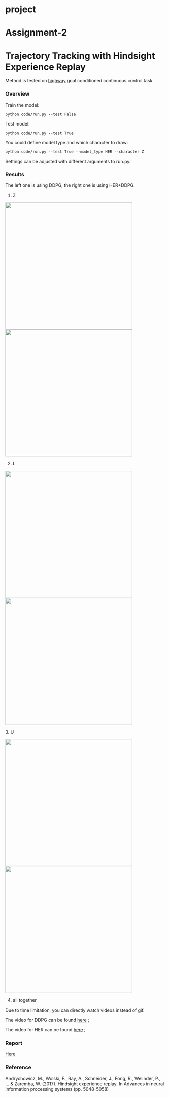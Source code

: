# project

# Assignment-2

# Trajectory Tracking with Hindsight Experience Replay

Method is tested on [highway](https://highway-env.readthedocs.io/) goal conditioned continuous control task

### Overview

Train the model:
```
python code/run.py --test False
```
Test model:
```
python code/run.py --test True
```
You could define model type and which character to draw:
```
python code/run.py --test True --model_type HER --character Z
```
Settings can be adjusted with different arguments to run.py.

### Results

The left one is using DDPG, the right one is using HER+DDPG.

1. Z
<p float="left">
  <img src="video/ddpg-Z.gif" width="400" />
  <img src="video/her-Z.gif" width="400" /> 
</p>

2. L
<p float="left">
  <img src="video/ddpg-L.gif" width="400" />
  <img src="video/her-L.gif" width="400" /> 
</p>
3. U
<p float="left">
  <img src="video/ddpg-U.gif" width="400" />
  <img src="video/her-U.gif" width="400" /> 
</p>

4. all together

Due to time limitation, you can directly watch videos instead of gif.

The video for DDPG can be found [here](https://github.com/McGill-COMP-766-ECSE-683-Assignments/assignment-2-SHITIANYU-hue/blob/main/video/ddpgLUZ.mov) ;

The video for HER can be found [here](https://www.youtube.com/watch?v=7vsu0vh7vnA) ;

### Report

[Here](https://github.com/McGill-COMP-766-ECSE-683-Assignments/assignment-2-SHITIANYU-hue/blob/main/ECSE683assignment2_TianyuShi.pdf)

### Reference

Andrychowicz, M., Wolski, F., Ray, A., Schneider, J., Fong, R., Welinder, P., ... & Zaremba, W. (2017). Hindsight experience replay. In Advances in neural information processing systems (pp. 5048-5058)


